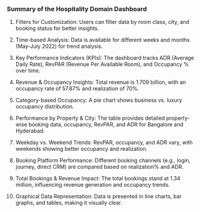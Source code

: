 ### Summary of the Hospitality Domain Dashboard

1. Filters for Customization: Users can filter data by room class, city, and booking status for better insights.


2. Time-based Analysis: Data is available for different weeks and months (May-July 2022) for trend analysis.


3. Key Performance Indicators (KPIs): The dashboard tracks ADR (Average Daily Rate), RevPAR (Revenue Per Available Room), and Occupancy % over time.


4. Revenue & Occupancy Insights: Total revenue is 1.709 billion, with an occupancy rate of 57.87% and realization of 70%.


5. Category-based Occupancy: A pie chart shows business vs. luxury occupancy distribution.


6. Performance by Property & City: The table provides detailed property-wise booking data, occupancy, RevPAR, and ADR for Bangalore and Hyderabad.


7. Weekday vs. Weekend Trends: RevPAR, occupancy, and ADR vary, with weekends showing better occupancy and realization.


8. Booking Platform Performance: Different booking channels (e.g., login, journey, direct CRM) are compared based on realization% and ADR.


9. Total Bookings & Revenue Impact: The total bookings stand at 1.34 million, influencing revenue generation and occupancy trends.


10. Graphical Data Representation: Data is presented in line charts, bar graphs, and tables, making it visually clear.

